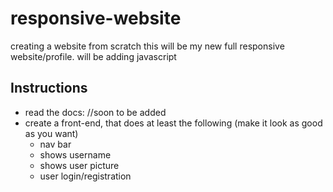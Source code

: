 # responsive-website
creating a website  from scratch
this will be my new full responsive website/profile.
will be adding javascript 
## Instructions

- read the docs: //soon to be added
- create a front-end, that does at least the following (make it look as good as you want)
  - nav bar
  - shows username
  - shows user picture
  - user login/registration 
  
